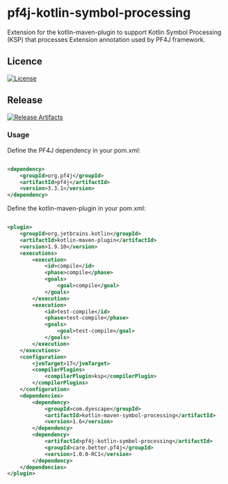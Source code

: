 # pf4j-kotlin-symbol-processing

Extension for the kotlin-maven-plugin to support Kotlin Symbol Processing (KSP) that processes Extension annotation used by PF4J framework.

## Licence
[![License](https://img.shields.io/badge/license-apache%202.0-60C060.svg)](https://choosealicense.com/licenses/apache-2.0/)

## Release

[![Release Artifacts](https://maven-badges.herokuapp.com/maven-central/care.better.pf4j/pf4j-kotlin-symbol-processing/badge.svg)](https://search.maven.org/artifact/care.better.pf4j/pf4j-kotlin-symbol-processing)

### Usage

Define the PF4J dependency in your pom.xml:

```xml

<dependency>
    <groupId>org.pf4j</groupId>
    <artifactId>pf4j</artifactId>
    <version>3.3.1</version>
</dependency>

```

Define the kotlin-maven-plugin in your pom.xml:

```xml

<plugin>
    <groupId>org.jetbrains.kotlin</groupId>
    <artifactId>kotlin-maven-plugin</artifactId>
    <version>1.9.10</version>
    <executions>
        <execution>
            <id>compile</id>
            <phase>compile</phase>
            <goals>
                <goal>compile</goal>
            </goals>
        </execution>
        <execution>
            <id>test-compile</id>
            <phase>test-compile</phase>
            <goals>
                <goal>test-compile</goal>
            </goals>
        </execution>
    </executions>
    <configuration>
        <jvmTarget>17</jvmTarget>
        <compilerPlugins>
            <compilerPlugin>ksp</compilerPlugin>
        </compilerPlugins>
    </configuration>
    <dependencies>
        <dependency>
            <groupId>com.dyescape</groupId>
            <artifactId>kotlin-maven-symbol-processing</artifactId>
            <version>1.6</version>
        </dependency>
        <dependency>
            <artifactId>pf4j-kotlin-symbol-processing</artifactId>
            <groupId>care.better.pf4j</groupId>
            <version>1.0.0-RC1</version>
        </dependency>
    </dependencies>
</plugin>
```
